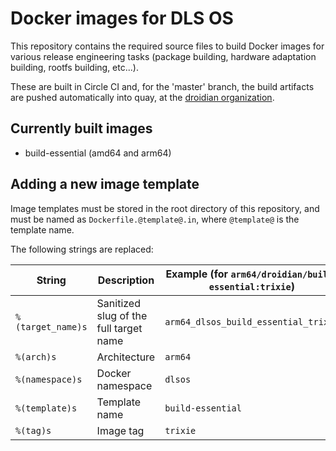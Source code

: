 Docker images for DLS OS
==========================

This repository contains the required source files to build Docker images
for various release engineering tasks (package building, hardware adaptation building, rootfs building, etc...).

These are built in Circle CI and, for the 'master' branch, the build artifacts are pushed automatically
into quay, at the [droidian organization](https://quay.io/repository/cypherlobo/build-essential).

Currently built images
----------------------

* build-essential (amd64 and arm64)

Adding a new image template
---------------------------

Image templates must be stored in the root directory of this repository, and must be named as `Dockerfile.@template@.in`,
where `@template@` is the template name.

The following strings are replaced:

| String            | Description                            | Example (for `arm64/droidian/build-essential:trixie`) |
|-------------------|----------------------------------------|-------------------------------------------------------------|
| `%(target_name)s` | Sanitized slug of the full target name | `arm64_dlsos_build_essential_trixie`                     |
| `%(arch)s`        | Architecture                           | `arm64`                                                     |
| `%(namespace)s`   | Docker namespace                       | `dlsos`                                                  |
| `%(template)s`    | Template name                          | `build-essential`                                           |
| `%(tag)s`         | Image tag                              | `trixie`                                                    |
